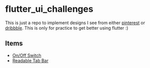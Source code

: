 # flutter_ui_challenges

This is just a repo to implement designs I see from either [pinterest](https://www.pinterest.com/) or [dribbble](https://dribbble.com/). This is only for practice to get better using flutter :)

## Items

- [On/Off Switch](https://www.pinterest.com/pin/764837949211037023/)
- [Readable Tab Bar](https://www.pinterest.com/pin/683421312183107348/)
